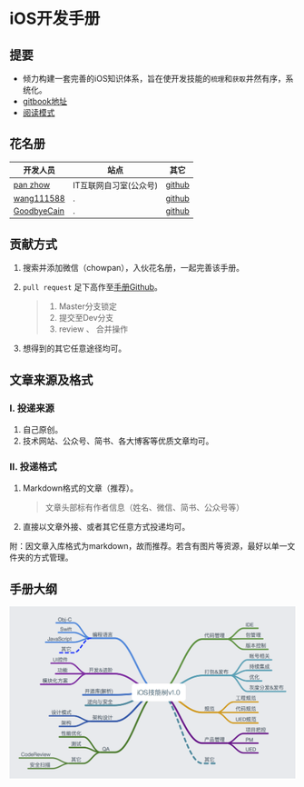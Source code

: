 # iOS开发手册

## 提要
* 倾力构建一套完善的iOS知识体系，旨在使开发技能的`梳理`和`获取`井然有序，系统化。
* [gitbook地址](https://www.gitbook.com/book/panzhow/ios/details)
* [阅读模式](https://panzhow.gitbooks.io/ios/content/)


## 花名册

| 开发人员 | 站点| 其它 |
|--- | --- | --- |
|[pan zhow]()| IT互联网自习室(公众号)| [github](https://github.com/PanZhow) |
| [wang111588]() |. | [github](https://github.com/wang111588)|
| [GoodbyeCain]() | .|[github](https://github.com/GoodbyeCain) |

## 贡献方式

1. 搜索并添加微信（chowpan），入伙花名册，一起完善该手册。
2. `pull request` 足下高作至[手册Github](https://github.com/PanZhow/iOS_notebook)。

	> 1. Master分支锁定
	> 2. 提交至Dev分支
	> 3. review 、 合并操作 
	
3. 想得到的其它任意途径均可。



## 文章来源及格式

### Ⅰ. 投递来源

1. 自己原创。
2. 技术网站、公众号、简书、各大博客等优质文章均可。

### Ⅱ. 投递格式

1. Markdown格式的文章（推荐）。
	
	> 文章头部标有作者信息（姓名、微信、简书、公众号等）
	
2. 直接以文章外接、或者其它任意方式投递均可。

附：因文章入库格式为markdown，故而推荐。若含有图片等资源，最好以单一文件夹的方式管理。
	

## 手册大纲

![note](./main/iOS开发手册v1.0.png)